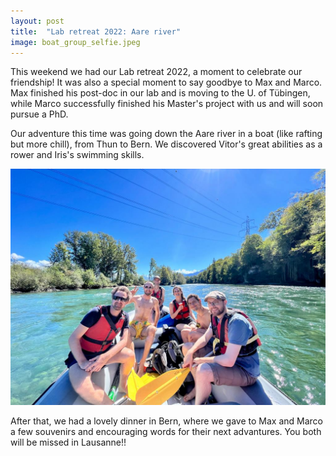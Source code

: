 ```yaml
---
layout: post
title:  "Lab retreat 2022: Aare river"
image: boat_group_selfie.jpeg
---
```


This weekend we had our Lab retreat 2022, a moment to celebrate our friendship! It was also a special moment to say goodbye to Max and Marco. Max finished his post-doc in our lab and is moving to the U. of Tübingen, while Marco successfully finished his Master's project with us and will soon pursue a PhD. 

Our adventure this time was going down the Aare river in a boat (like rafting but more chill), from Thun to Bern. We discovered Vitor's great abilities as a rower and Iris's swimming skills.  

![The Mullon group in the boat](/assets/images/boat_group.jpeg)

After that, we had a lovely dinner in Bern, where we gave to Max and Marco a few souvenirs and encouraging words for their next advantures. You both will be missed in Lausanne!! 
